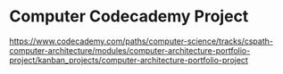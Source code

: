 # Computer Codecademy Project

https://www.codecademy.com/paths/computer-science/tracks/cspath-computer-architecture/modules/computer-architecture-portfolio-project/kanban_projects/computer-architecture-portfolio-project
